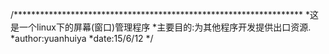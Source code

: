 /******************************************************************
*这是一个linux下的屏幕(窗口)管理程序
*主要目的:为其他程序开发提供出口资源.
*author:yuanhuiya
*date:15/6/12
*/



